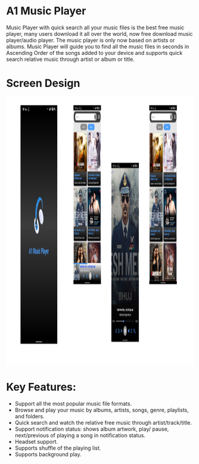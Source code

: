 # A1 Music Player
  Music Player with quick search all your music files is the best free music player, many users download it all over the world, now free download music player/audio player.
  The music player is only now based on artists or albums. Music Player will guide you to find all the music files in seconds in Ascending Order of the songs added to your device and supports quick search relative music through artist or album or title.

# Screen Design
  <img src="/screenshots/graphic.png" style="width:1080px;height:720px;">
  
# Key Features:
* Support all the most popular music file formats.
* Browse and play your music by albums, artists, songs, genre, playlists, and folders.
* Quick search and watch the relative free music through artist/track/title.
* Support notification status: shows album artwork, play/ pause, next/previous of playing a song in notification status.
* Headset support.
* Supports shuffle of the playing list.
* Supports background play.
